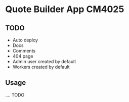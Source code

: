 # Quote Builder App CM4025

## TODO

- Auto deploy
- Docs
- Comments
- 404 page
- Admin user created by default
- Workers created by default

## Usage

.... TODO
